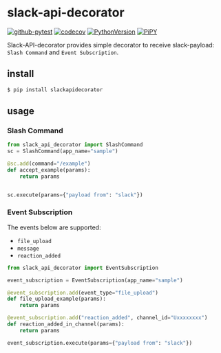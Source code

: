 # slack-api-decorator

[![github-pytest](https://github.com/gsy0911/slack-api-decorator/workflows/pytest/badge.svg)](https://github.com/gsy0911/slack-api-decorator/actions?query=workflow%3Apytest)
[![codecov](https://codecov.io/gh/gsy0911/slack-api-decorator/branch/master/graph/badge.svg)](https://codecov.io/gh/gsy0911/slack-api-decorator)
[![PythonVersion](https://img.shields.io/badge/python-3.8|3.9-blue.svg)](https://www.python.org/downloads/release/python-3812/)
[![PiPY](https://img.shields.io/pypi/v/slackapidecorator.svg)](https://pypi.org/project/slackapidecorator/)

Slack-API-decorator provides simple decorator to receive slack-payload: `Slash Command` and `Event Subscription`. 

## install

```bash
$ pip install slackapidecorator
```

## usage

### Slash Command

```python
from slack_api_decorator import SlashCommand 
sc = SlashCommand(app_name="sample")

@sc.add(command="/example")
def accept_example(params):
    return params


sc.execute(params={"payload from": "slack"})
```

### Event Subscription

The events below are supported:

* `file_upload`
* `message`
* `reaction_added`

```python
from slack_api_decorator import EventSubscription

event_subscription = EventSubscription(app_name="sample")

@event_subscription.add(event_type="file_upload")
def file_upload_example(params):
    return params

@event_subscription.add("reaction_added", channel_id="Uxxxxxxxx")
def reaction_added_in_channel(params):
    return params

event_subscription.execute(params={"payload from": "slack"})
```